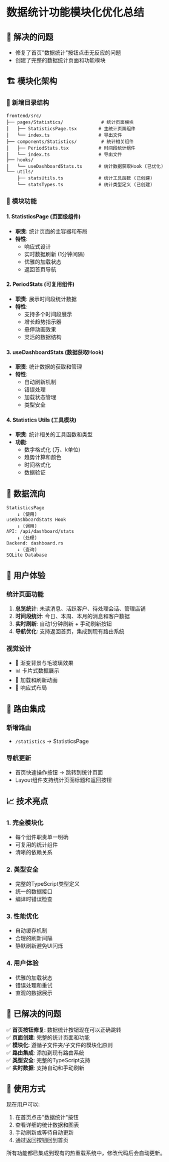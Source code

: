 # 数据统计功能模块化优化总结

## 🎯 解决的问题
- 修复了首页"数据统计"按钮点击无反应的问题
- 创建了完整的数据统计页面和功能模块

## 🏗️ 模块化架构

### 📁 新增目录结构
```
frontend/src/
├── pages/Statistics/              # 统计页面模块
│   ├── StatisticsPage.tsx        # 主统计页面组件
│   └── index.ts                  # 导出文件
├── components/Statistics/         # 统计相关组件
│   ├── PeriodStats.tsx           # 时间段统计组件
│   └── index.ts                  # 导出文件
├── hooks/
│   └── useDashboardStats.ts      # 统计数据获取Hook (已优化)
└── utils/
    ├── statsUtils.ts             # 统计工具函数 (已创建)
    └── statsTypes.ts             # 统计类型定义 (已创建)
```

### 🔧 模块功能

#### 1. StatisticsPage (页面级组件)
- **职责**: 统计页面的主容器和布局
- **特性**:
  - 响应式设计
  - 实时数据刷新 (1分钟间隔)
  - 优雅的加载状态
  - 返回首页导航

#### 2. PeriodStats (可复用组件)
- **职责**: 展示时间段统计数据
- **特性**:
  - 支持多个时间段展示
  - 增长趋势指示器
  - 悬停动画效果
  - 灵活的数据结构

#### 3. useDashboardStats (数据获取Hook)
- **职责**: 统计数据的获取和管理
- **特性**:
  - 自动刷新机制
  - 错误处理
  - 加载状态管理
  - 类型安全

#### 4. Statistics Utils (工具模块)
- **职责**: 统计相关的工具函数和类型
- **功能**:
  - 数字格式化 (万、k单位)
  - 趋势计算和颜色
  - 时间格式化
  - 数据验证

## 🔄 数据流向

```
StatisticsPage 
    ↓ (使用)
useDashboardStats Hook
    ↓ (调用)
API: /api/dashboard/stats
    ↓ (处理)
Backend: dashboard.rs
    ↓ (查询)
SQLite Database
```

## 🎨 用户体验

### 统计页面功能
1. **总览统计**: 未读消息、活跃客户、待处理会话、管理店铺
2. **时间段统计**: 今日、本周、本月的消息和客户数据
3. **实时刷新**: 自动1分钟刷新 + 手动刷新按钮
4. **导航优化**: 支持返回首页，集成到现有路由系统

### 视觉设计
- 🎨 渐变背景与毛玻璃效果
- 📊 卡片式数据展示
- 🔄 加载和刷新动画
- 📱 响应式布局

## 🔗 路由集成

### 新增路由
- `/statistics` → StatisticsPage

### 导航更新
- 首页快速操作按钮 → 跳转到统计页面
- Layout组件支持统计页面标题和返回按钮

## 📈 技术亮点

### 1. 完全模块化
- 每个组件职责单一明确
- 可复用的统计组件
- 清晰的依赖关系

### 2. 类型安全
- 完整的TypeScript类型定义
- 统一的数据接口
- 编译时错误检查

### 3. 性能优化
- 自动缓存机制
- 合理的刷新间隔
- 静默刷新避免UI闪烁

### 4. 用户体验
- 优雅的加载状态
- 错误处理和重试
- 直观的数据展示

## 🎯 已解决的问题

✅ **首页按钮修复**: 数据统计按钮现在可以正确跳转  
✅ **页面创建**: 完整的统计页面和功能  
✅ **模块化**: 遵循子文件夹/子文件的模块化原则  
✅ **路由集成**: 添加到现有路由系统  
✅ **类型安全**: 完整的TypeScript支持  
✅ **实时数据**: 支持自动和手动刷新  

## 🚀 使用方式

现在用户可以:
1. 在首页点击"数据统计"按钮
2. 查看详细的统计数据和图表
3. 手动刷新或等待自动更新
4. 通过返回按钮回到首页

所有功能都已集成到现有的热重载系统中，修改代码后会自动更新。